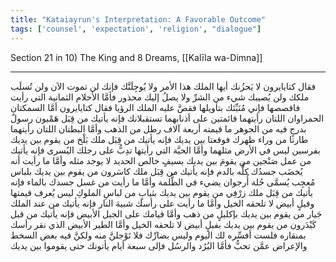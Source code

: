 ```yaml
---
title: "Kataiayrun's Interpretation: A Favorable Outcome"
tags: ['counsel', 'expectation', 'religion', "dialogue"]
---
```


 Section 21 in 10) The King and 8 Dreams, [[Kalīla wa-Dimna]]

---
فقال كتايايرون لا يَحزُنك أيها الملك هذا الأمر ولا يُوجِلَنَّك فإنك لن تموت الآن ولن تُسلَب ملكك ولن يُصيبك شيء من الشرِّ ولا يصلُ إليك محذور فأمَّا الأحلام الثمانية التي رأيت فاقصصها فإني مُنَبِّئك بتأويلها فقصَّ عليه الملك الرؤيا فقال كتايايرون أمَّا السمكتان الحمراوان اللتان رأيتهما قائمتين على أذنابهما تستقبلانك فإنه يأتيك من قِبَل هَمْيون رسولٌ بدرجٍ فيه من الجوهر ما قيمته أربعة آلاف رطل من الذهب وأمَّا البطتان اللتان رأيتهما طارتا من وراء ظهرك فوقعتا بين يديك فإنه يأتيك من قِبَل ملك بَلْخ من يقوم بين يديك بفرسين ليس في الأرض مثلهما وأمَّا الحيَّة التي رأيتها تدِبُّ على رجلك اليُسرى فإنه يأتيك من عمل صَنْجين من يقومَ بين يديك بسيفٍ خالص الحديد لا يوجد مثله وأمَّا ما رأيت أنه يُخضَب جسدُك كلُّه بالدم فإنه يأتيك من قِبَل ملك كاسَرون من يقوم بين يديك بلباس مُعجِب يُسمَّى حُلة أُرجوان يضيء في الظُّلمة وأمَّا ما رأيت من غسل جسدك بالماء فإنه يأتيك من قِبَل ملك زرْفِي من يقوم بين يديك بثيابٍ من لباسِ الملوكِ ليس يُعرف قيمتها وفيلٍ أبيض لا تلحقه الخيل وأمَّا ما رأيت على رأسك شبيهَ النار فإنه يأتيك من عند الملك جَيار من يقوم بين يديك بإكليلٍ من ذهب وأمَّا قيامك على الجبل الأبيض فإنه يأتيك من قبل كَيْدَرون من يقوم بين يديك بفيلٍ أبيض لا تلحقه الخيل وأمَّا الطير الأبيض الذي نقر رأسك بمنقاره فلست أفسِّره لك اليوم وليس بضارِّك فلا تَوْجلنَّ منه ولكنَّ فيه بعض السخط والإعراض عمَّن تحبُّ فأمَّا البُرُد والرسُل فإلى سبعة أيام يأتونك حتى يقوموا بين يديك
